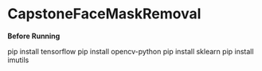 # CapstoneFaceMaskRemoval

**Before Running**

pip install tensorflow
pip install opencv-python
pip install sklearn
pip install imutils